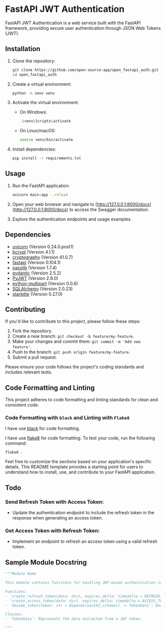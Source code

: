 # FastAPI JWT Authentication

FastAPI JWT Authentication is a web service built with the FastAPI framework, providing secure user authentication through JSON Web Tokens (JWT).

## Installation

1. Clone the repository:

    ```bash
    git clone https://github.com/open-source-app/open_fastapi_auth.git
    cd open_fastapi_auth
    ```

2. Create a virtual environment:

    ```bash
    python -m venv venv
    ```

3. Activate the virtual environment:

    - On Windows:

        ```bash
        .\venv\Scripts\activate
        ```

    - On Linux/macOS:

        ```bash
        source venv/bin/activate
        ```

4. Install dependencies:

    ```bash
    pip install -r requirements.txt
    ```

## Usage

1. Run the FastAPI application:

    ```bash
    uvicorn main:app --reload
    ```

2. Open your web browser and navigate to [http://127.0.0.1:8000/docs](http://127.0.0.1:8000/docs) to access the Swagger documentation.

3. Explore the authentication endpoints and usage examples.

## Dependencies

- [uvicorn](https://www.uvicorn.org/) (Version 0.24.0.post1)
- [bcrypt](https://pypi.org/project/bcrypt/) (Version 4.1.1)
- [cryptography](https://cryptography.io/) (Version 41.0.7)
- [fastapi](https://fastapi.tiangolo.com/) (Version 0.104.1)
- [passlib](https://passlib.readthedocs.io/) (Version 1.7.4)
- [pydantic](https://pydantic-docs.helpmanual.io/) (Version 2.5.2)
- [PyJWT](https://pyjwt.readthedocs.io/) (Version 2.8.0)
- [python-multipart](https://pypi.org/project/python-multipart/) (Version 0.0.6)
- [SQLAlchemy](https://www.sqlalchemy.org/) (Version 2.0.23)
- [starlette](https://www.starlette.io/) (Version 0.27.0)

## Contributing

If you'd like to contribute to this project, please follow these steps:

1. Fork the repository.
2. Create a new branch: `git checkout -b feature/my-feature`.
3. Make your changes and commit them: `git commit -m 'Add new feature'`.
4. Push to the branch: `git push origin feature/my-feature`.
5. Submit a pull request.

Please ensure your code follows the project's coding standards and includes relevant tests.
## Code Formatting and Linting

This project adheres to code formatting and linting standards for clean and consistent code.

### Code Formatting with `black` and Linting with `Flake8`

I have use [black](https://black.readthedocs.io/) for code formatting.

I have use [flake8](https://flake8.pycqa.org/en/latest/) for code formatting. To test your code, run the following command:

```
flake8 .
```

Feel free to customize the sections based on your application's specific details. This README template provides a starting point for users to understand how to install, use, and contribute to your FastAPI application.

## Todo

### Send Refresh Token with Access Token:
 - Update the authentication endpoint to include the refresh token in the response when generating an access token.
### Get Access Token with Refresh Token:
 - Implement an endpoint to refresh an access token using a valid refresh token.


## Sample Module Docstring

```python
"""Module Name

This module contains functions for handling JWT-based authentication in a FastAPI application.

Functions:
- `create_refresh_token(data: dict, expires_delta: timedelta = REFRESH_TOKEN_EXPIRE_MINUTES) -> str`: Creates a refresh token.
- `create_access_token(data: dict, expires_delta: timedelta = ACCESS_TOKEN_EXPIRE_MINUTES) -> str`: Creates an access token.
- `decode_token(token: str = Depends(oauth2_scheme)) -> TokenData`: Decodes and verifies a JWT token.

Classes:
- `TokenData`: Represents the data extracted from a JWT token.

"""
